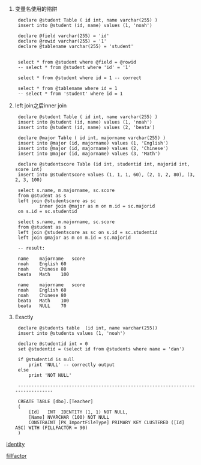 1. 变量名使用的陷阱
   
        declare @student Table ( id int, name varchar(255) )
        insert into @student (id, name) values (1, 'noah')

        declare @field varchar(255) = 'id'
        declare @rowid varchar(255) = '1'
        declare @tablename varchar(255) = 'student'


        select * from @student where @field = @rowid 
        -- select * from @student where 'id' = '1'

        select * from @student where id = 1 -- correct

        select * from @tablename where id = 1
        -- select * from 'student' where id = 1 

2. left join之后inner join

        declare @student Table ( id int, name varchar(255) )
        insert into @student (id, name) values (1, 'noah')
        insert into @student (id, name) values (2, 'beata')                

        declare @major Table ( id int, majorname varchar(255) )
        insert into @major (id, majorname) values (1, 'English')
        insert into @major (id, majorname) values (2, 'Chinese')
        insert into @major (id, majorname) values (3, 'Math')

        declare @studentscore Table (id int, studentid int, majorid int, score int)
        insert into @studentscore values (1, 1, 1, 60), (2, 1, 2, 80), (3, 2, 3, 100)

        select s.name, m.majorname, sc.score 
		from @student as s
        left join @studentscore as sc
                inner join @major as m on m.id = sc.majorid
        on s.id = sc.studentid

        select s.name, m.majorname, sc.score 
		from @student as s
        left join @studentscore as sc on s.id = sc.studentid
        left join @major as m on m.id = sc.majorid        

        -- result:

        name	majorname	score
        noah	English	60
        noah	Chinese	80
        beata	Math	100

        name	majorname	score
        noah	English	60
        noah	Chinese	80
        beata	Math	100
        beata	NULL	70

3. Exactly

        declare @students table  (id int, name varchar(255))
        insert into @students values (1, 'noah')

        declare @studentid int = 0
        set @studentid = (select id from @students where name = 'dan')

        if @studentid is null
            print 'NULL' -- correctly output
        else
            print 'NOT NULL'

        --------------------------------------------------------------------------------

        CREATE TABLE [dbo].[Teacher]
        (
            [Id]   INT  IDENTITY (1, 1) NOT NULL,
            [Name] NVARCHAR (100) NOT NULL
            CONSTRAINT [PK_ImportFileType] PRIMARY KEY CLUSTERED ([Id] ASC) WITH (FILLFACTOR = 90)
        )

[identity](https://docs.microsoft.com/en-us/sql/t-sql/statements/create-table-transact-sql-identity-property?view=sql-server-ver15)        

[fillfactor](https://docs.microsoft.com/en-us/sql/relational-databases/indexes/specify-fill-factor-for-an-index?view=sql-server-ver15)
